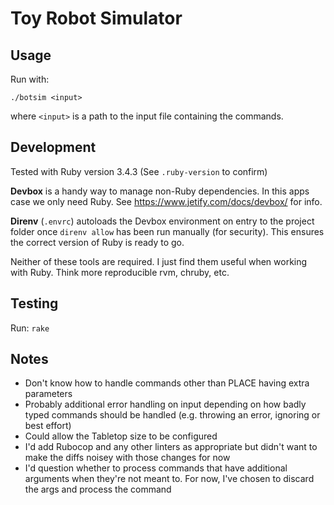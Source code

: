 # Toy Robot Simulator

## Usage

Run with:
```
./botsim <input>
```
where `<input>` is a path to the input file containing the commands.

## Development

Tested with Ruby version 3.4.3 (See `.ruby-version` to confirm)

**Devbox** is a handy way to manage non-Ruby dependencies. In this apps
case we only need Ruby. See https://www.jetify.com/docs/devbox/ for info.

**Direnv** (`.envrc`) autoloads the Devbox environment on entry to the project
folder once `direnv allow` has been run manually (for security). This ensures
the correct version of Ruby is ready to go.

Neither of these tools are required. I just find them useful when working with
Ruby. Think more reproducible rvm, chruby, etc.

## Testing

Run: `rake`



## Notes

* Don't know how to handle commands other than PLACE having extra parameters
* Probably additional error handling on input depending on how badly typed commands
    should be handled (e.g. throwing an error, ignoring or best effort)
* Could allow the Tabletop size to be configured
* I'd add Rubocop and any other linters as appropriate but didn't want to make the
    diffs noisey with those changes for now
* I'd question whether to process commands that have additional arguments when
    they're not meant to. For now, I've chosen to discard the args and process
    the command
